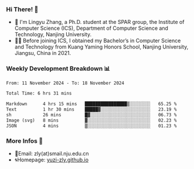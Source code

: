 ### Hi There! 👋 
- 🐳 I'm Lingyu Zhang, a Ph.D. student at the SPAR group, the Institute of Computer Science (ICS), Department of Computer Science and Technology, Nanjing University.
- 🧑‍🎓 Before joining ICS, I obtained my Bachelor’s in Computer Science and Technology from Kuang Yaming Honors School, Nanjing University, Jiangsu, China in 2021.

### Weekly Development Breakdown :bar_chart:

<!--START_SECTION:waka-->

```txt
From: 11 November 2024 - To: 18 November 2024

Total Time: 6 hrs 31 mins

Markdown      4 hrs 15 mins   ████████████████▒░░░░░░░░   65.25 %
Text          1 hr 30 mins    █████▓░░░░░░░░░░░░░░░░░░░   23.19 %
sh            26 mins         █▓░░░░░░░░░░░░░░░░░░░░░░░   06.73 %
Image (svg)   8 mins          ▓░░░░░░░░░░░░░░░░░░░░░░░░   02.23 %
JSON          4 mins          ▒░░░░░░░░░░░░░░░░░░░░░░░░   01.23 %
```

<!--END_SECTION:waka-->

<!--
### Github Contributions :octocat:

![](https://raw.githubusercontent.com/yuzi-zly/yuzi-zly/output/github-contribution-grid-snake.svg)              
-->

### More Infos 📖

- 📧Email: zly(at)smail.nju.edu.cn
- 🌀Homepage: [yuzi-zly.github.io](https://yuzi-zly.github.io/)
